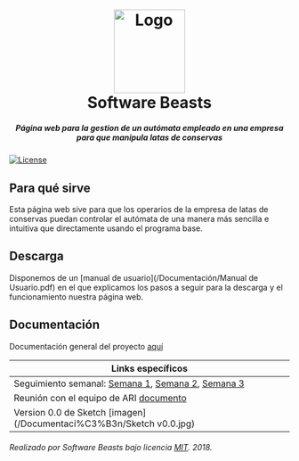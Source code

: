 <h1 align="center">
  <img src="/Documentacion/media/software_beasts_icon_color.png" height="150" width="128" alt="Logo"/>
  <br/>
  Software Beasts
</h1>
<h5 align="center">Página web para la gestion de un autómata empleado en una empresa para que manipula latas de conservas</h5>

[![License](https://img.shields.io/badge/license-MIT-lightgrey.svg?longCache=true&style=flat)](/LICENSE)

## Para qué sirve
Esta página web sive para que los operarios de la empresa de latas de conservas puedan controlar el autómata de una manera más sencilla e intuitiva que directamente usando el programa base.

## Descarga
Disponemos de un [manual de usuario](/Documentación/Manual de Usuario.pdf) en el que explicamos los pasos a seguir 
para la descarga y el funcionamiento nuestra página web.

## Documentación
Documentación general del proyecto [aquí](/Documentación/Documentacion.pdf)

| Links específicos |
| ------------- |
| Seguimiento semanal: [Semana 1](/Documentaci%C3%B3n/Seguimiento%20Semana%201%20Software%20Beasts.pdf), [Semana 2](/Documentaci%C3%B3n/Seguimiento%20Semana%202%20Software%20Beasts.pdf), [Semana 3](/Documentaci%C3%B3n/Seguimiento%20Semana%203%20Software%20Beasts.pdf)|
| Reunión con el equipo de ARI [documento](/Documentaci%C3%B3n/Documentación%20de%20la%20implementación%20del%20blog.pdf) |
| Version 0.0 de Sketch [imagen](/Documentaci%C3%B3n/Sketch v0.0.jpg) |


###### Realizado por Software Beasts bajo licencia [MIT](https://github.com/Barraguesh/UDA_app/blob/master/LICENSE). 2018.